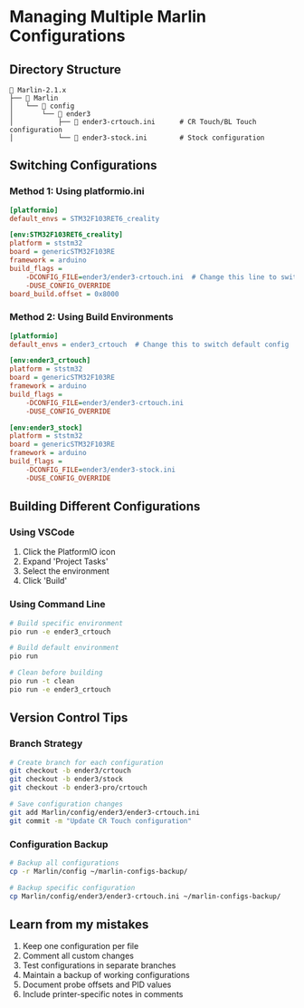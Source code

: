 # Managing Multiple Marlin Configurations

## Directory Structure
```
📁 Marlin-2.1.x
├── 📁 Marlin
│   └── 📁 config
│       └── 📁 ender3
│           ├── 📄 ender3-crtouch.ini      # CR Touch/BL Touch configuration
│           └── 📄 ender3-stock.ini        # Stock configuration
```

## Switching Configurations

### Method 1: Using platformio.ini
```ini
[platformio]
default_envs = STM32F103RET6_creality

[env:STM32F103RET6_creality]
platform = ststm32
board = genericSTM32F103RE
framework = arduino
build_flags =
    -DCONFIG_FILE=ender3/ender3-crtouch.ini  # Change this line to switch configs
    -DUSE_CONFIG_OVERRIDE
board_build.offset = 0x8000
```

### Method 2: Using Build Environments
```ini
[platformio]
default_envs = ender3_crtouch  # Change this to switch default config

[env:ender3_crtouch]
platform = ststm32
board = genericSTM32F103RE
framework = arduino
build_flags =
    -DCONFIG_FILE=ender3/ender3-crtouch.ini
    -DUSE_CONFIG_OVERRIDE

[env:ender3_stock]
platform = ststm32
board = genericSTM32F103RE
framework = arduino
build_flags =
    -DCONFIG_FILE=ender3/ender3-stock.ini
    -DUSE_CONFIG_OVERRIDE
```

## Building Different Configurations

### Using VSCode
1. Click the PlatformIO icon
2. Expand 'Project Tasks'
3. Select the environment
4. Click 'Build'

### Using Command Line
```bash
# Build specific environment
pio run -e ender3_crtouch

# Build default environment
pio run

# Clean before building
pio run -t clean
pio run -e ender3_crtouch
```

## Version Control Tips

### Branch Strategy
```bash
# Create branch for each configuration
git checkout -b ender3/crtouch
git checkout -b ender3/stock
git checkout -b ender3-pro/crtouch

# Save configuration changes
git add Marlin/config/ender3/ender3-crtouch.ini
git commit -m "Update CR Touch configuration"
```

### Configuration Backup
```bash
# Backup all configurations
cp -r Marlin/config ~/marlin-configs-backup/

# Backup specific configuration
cp Marlin/config/ender3/ender3-crtouch.ini ~/marlin-configs-backup/
```

## Learn from my mistakes
1. Keep one configuration per file
2. Comment all custom changes
3. Test configurations in separate branches
4. Maintain a backup of working configurations
5. Document probe offsets and PID values
6. Include printer-specific notes in comments
